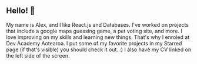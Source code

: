 ## Hello! 👋
My name is Alex, and I like React.js and Databases.
I've worked on projects that include a google maps guessing game, a pet voting site, and more.
I love improving on my skills and learning new things. That's why I enroled at Dev Academy Aotearoa.
I put some of my favorite projects in my Starred page (if that's visible) you should check it out. :)
I also have my CV linked on the left side of the screen.
